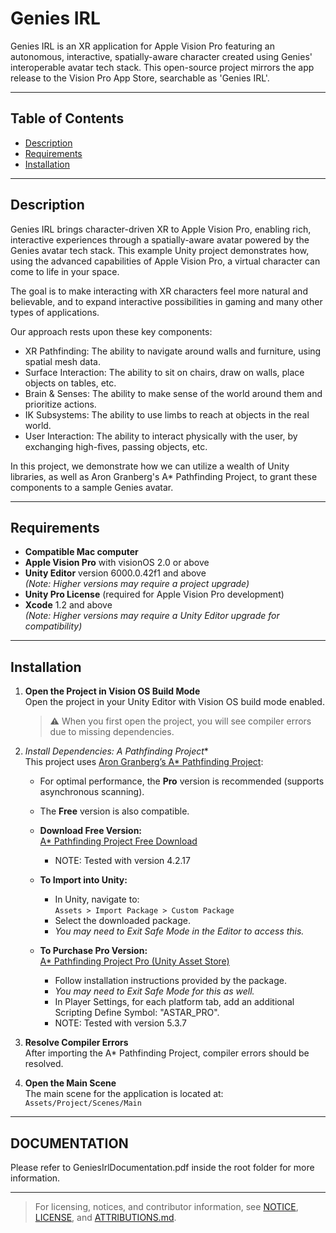 # Genies IRL

Genies IRL is an XR application for Apple Vision Pro featuring an autonomous, interactive, spatially-aware character created using Genies' interoperable avatar tech stack. This open-source project mirrors the app release to the Vision Pro App Store, searchable as 'Genies IRL'.

---

## Table of Contents

- [Description](#description)
- [Requirements](#requirements)
- [Installation](#installation)

---

## Description

Genies IRL brings character-driven XR to Apple Vision Pro, enabling rich, interactive experiences through a spatially-aware avatar powered by the Genies avatar tech stack. This example Unity project demonstrates how, using the advanced capabilities of Apple Vision Pro, a virtual character can come to life in your space.

The goal is to make interacting with XR characters feel more natural and believable, and to expand interactive possibilities in gaming and many other types of applications.

Our approach rests upon these key components:

- XR Pathfinding: The ability to navigate around walls and furniture, using spatial mesh data.
- Surface Interaction: The ability to sit on chairs, draw on walls, place objects on tables, etc.
- Brain & Senses: The ability to make sense of the world around them and prioritize actions.
- IK Subsystems: The ability to use limbs to reach at objects in the real world.
- User Interaction: The ability to interact physically with the user, by exchanging high-fives, passing objects, etc. 

In this project, we demonstrate how we can utilize a wealth of Unity libraries, as well as Aron Granberg's A* Pathfinding Project, to grant these components to a sample Genies avatar.

---

## Requirements

- **Compatible Mac computer**
- **Apple Vision Pro** with visionOS 2.0 or above
- **Unity Editor** version 6000.0.42f1 and above  
  _(Note: Higher versions may require a project upgrade)_
- **Unity Pro License** (required for Apple Vision Pro development)
- **Xcode** 1.2 and above  
  _(Note: Higher versions may require a Unity Editor upgrade for compatibility)_

---

## Installation

1. **Open the Project in Vision OS Build Mode**  
   Open the project in your Unity Editor with Vision OS build mode enabled.  
   > ⚠️ When you first open the project, you will see compiler errors due to missing dependencies.

2. **Install Dependencies: A* Pathfinding Project**  
   This project uses [Aron Granberg’s A* Pathfinding Project](https://arongranberg.com/astar/):
   - For optimal performance, the **Pro** version is recommended (supports asynchronous scanning).
   - The **Free** version is also compatible.

   - **Download Free Version:**  
     [A* Pathfinding Project Free Download](https://arongranberg.com/astar/download)
     - NOTE: Tested with version 4.2.17

   - **To Import into Unity:**  
     - In Unity, navigate to:  
       `Assets > Import Package > Custom Package`
     - Select the downloaded package.
     - _You may need to Exit Safe Mode in the Editor to access this._

   - **To Purchase Pro Version:**  
     [A* Pathfinding Project Pro (Unity Asset Store)](https://assetstore.unity.com/packages/tools/behavior-ai/a-pathfinding-project-pro-87744)  
     - Follow installation instructions provided by the package.
     - _You may need to Exit Safe Mode for this as well._
     - In Player Settings, for each platform tab, add an additional Scripting Define Symbol: "ASTAR_PRO".
     - NOTE: Tested with version 5.3.7

3. **Resolve Compiler Errors**  
   After importing the A* Pathfinding Project, compiler errors should be resolved.

4. **Open the Main Scene**  
   The main scene for the application is located at:  
   `Assets/Project/Scenes/Main`

---

## DOCUMENTATION

Please refer to GeniesIrlDocumentation.pdf inside the root folder for more information.

---

> For licensing, notices, and contributor information, see [NOTICE](NOTICE), [LICENSE](LICENSE), and [ATTRIBUTIONS.md](ATTRIBUTIONS.md).
